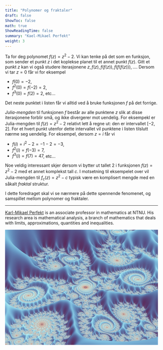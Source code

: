 ```yaml
---
title: "Polynomer og fraktaler"
draft: false
ShowToc: false
math: true
ShowReadingTime: false
summary: "Kael-Mikael Perfekt"
weight: 3
---
```


Ta for deg polynomet $f(z) = z^2 -2$. Vi kan tenke på det som en funksjon, som sender et punkt $z$ i det koplekse planet til et annet punkt $f(z)$. Gitt et punkt $z$ kan vi også studere iterasjonene $z, f(z), f(f(z)), f(f(f(z))), \ldots$. Dersom vi tar $z=0$ får vi for eksempel

- $f(0) = -2$, 
- $f^2(0) = f(-2) = 2$, 
- $f^3(0) = f(2) = 2$, etc... 

Det neste punktet i listen får vi alltid ved å bruke funksjonen $f$ på det forrige.

*Julia-mengden* til funksjonen $f$ består av alle punktene $z$ slik at disse iterasjonene forblir små, og ikke divergerer mot uendelig. For eksempekl er Julia-mengden til $f(z)=z^2-2$ relativt lett å regne ut: den er intervallet $[-2,2]$. For et hvert punkt utenfor dette intervallet vil punktene i listen tilslutt nærme seg uendelig. For eksempel, dersom $z=i$ får vi

- $f(i) = i^2 - 2 = -1 - 2 = -3$, 
- $f^2(i) = f(-3) = 7$, 
- $f^3(i) = f(7) = 47$, etc...

Noe veldig interessant skjer dersom vi bytter ut tallet $2$ i funksjonen $f(z)=z^2-2$ med et annet komplekst tall $c$. I motsetning til eksempelet over vil Julia-mengden til $f_c(z)=z^2-c$ typisk være en komplisert mengde med en såkalt *fraktal* struktur. 

I dette foredraget skal vi se nærmere på dette spennende fenomenet, og samspillet mellom polynomer og fraktaler. 

---

[Karl-Mikael Perfekt](https://kmperfekt.com/) is an associate professor in mathematics at NTNU. His research area is mathematical analysis, a branch of mathematics that deals with limits, approximations, quantities and inequalities.

<img src="images/fractal1.jpg#invert" alt="Error loading image" width="700"/>